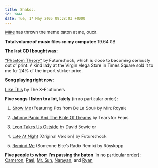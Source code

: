 ```yaml
---
title: Shakos.
id: 2944
date: Tue, 17 May 2005 09:28:03 +0000
---
```


[Mike](http://www.screenflicker.com/blog/) has thrown the meme baton at me, ouch.  

**Total volume of music files on my computer:** 19.64 <span class="caps">GB</span>  

**The last <span class="caps">CD</span> I bought was:**  

[“Phantom Theory”](http://www.amazon.com/exec/obidos/tg/detail/-/B00007KK7J/airbag-20/) by Futureshock, which is close to becoming seriously out of print. A kind lady at the Virgin Mega Store in Times Square sold it to me for 24% of the import sticker price.  

**Song playing right now:**  

[Like This](http://www.amazon.com/exec/obidos/tg/detail/-/B0000C8APT/airbag-20) by The X-Ecutioners  

**Five songs I listen to a lot, lately** (in no particular order):  

1. [Show Me](http://www.amazon.com/exec/obidos/tg/detail/-/B00005J9U4/airbag-20) (Featuring Pos from De La Soul) by Mint Royale  

2. [Johnny Panic And The Bible Of Dreams](http://www.amazon.com/exec/obidos/ASIN/B00000JR2A/airbag-20) by Tears for Fears  

3. [Leon Takes Us Outside](http://www.amazon.com/exec/obidos/ASIN/B0001LYH9S/airbag-20) by David Bowie on  

4. [Late At Night](http://www.amazon.com/exec/obidos/ASIN/B00007KK7J/airbag-20) [Original Version] by Futureshock  

5. [Remind Me](http://www.amazon.com/exec/obidos/tg/detail/-/B00006JKKK/airbag-20) (Someone Else’s Radio Remix) by Röyskopp  

**Five people to whom I’m passing the baton** (in no particular order): [Cameron](http://www.cameronmoll.com/), [Paul](http://www.nixlog.com), [Mr. Sun](http://www.mrsun.us/), [Narayan](http://www.etherfarm.com), and [Ryan](http://www.irelan.net/becoming/)





